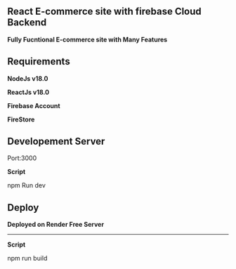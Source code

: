 ## React E-commerce site with firebase Cloud Backend

**Fully Fucntional E-commerce site with Many Features**

## Requirements

**NodeJs v18.0**

**ReactJs v18.0**

**Firebase Account**

**FireStore**

## Developement Server

Port:3000

**Script**

npm Run dev

## Deploy

**Deployed on Render Free Server**

---

**Script**

npm run build
